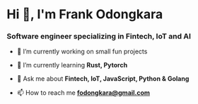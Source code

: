 <h1>Hi 👋, I'm Frank Odongkara</h1>
<h3>Software engineer specializing in Fintech, IoT and AI</h3>

- 🔭 I’m currently working on small fun projects

- 🌱 I’m currently learning **Rust, Pytorch**

- 💬 Ask me about **Fintech, IoT, JavaScript, Python & Golang**

- 📫 How to reach me **fodongkara@gmail.com**
